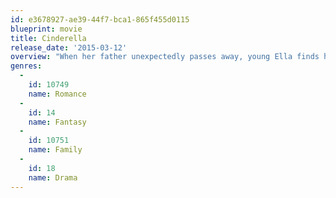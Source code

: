 ```yaml
---
id: e3678927-ae39-44f7-bca1-865f455d0115
blueprint: movie
title: Cinderella
release_date: '2015-03-12'
overview: "When her father unexpectedly passes away, young Ella finds herself at the mercy of her cruel stepmother and her daughters. Never one to give up hope, Ella's fortunes begin to change after meeting a dashing stranger in the woods."
genres:
  -
    id: 10749
    name: Romance
  -
    id: 14
    name: Fantasy
  -
    id: 10751
    name: Family
  -
    id: 18
    name: Drama
---
```

